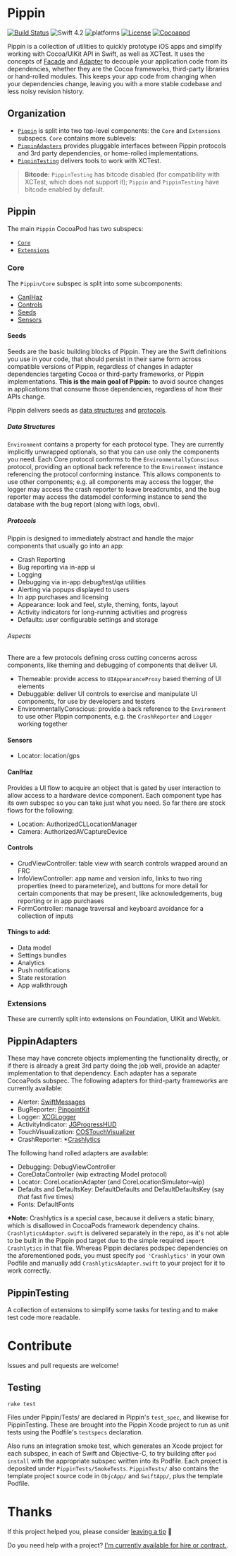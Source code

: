# Pippin

[![Build Status](https://travis-ci.org/TwoRingSoft/Pippin.svg?branch=master)](https://travis-ci.org/TwoRingSoft/Pippin)
![Swift 4.2](https://img.shields.io/badge/Swift-4.2-orange.svg)
![platforms](https://img.shields.io/badge/platforms-iOS-lightgrey.svg)
[![License](https://img.shields.io/badge/license-MIT-blue.svg?style=flat)](http://mit-license.org)
[![Cocoapod](http://img.shields.io/cocoapods/v/Pippin.svg?style=flat)](http://cocoapods.org/pods/Pippin)

Pippin is a collection of utilities to quickly prototype iOS apps and simplify working with Cocoa/UIKit API in Swift, as well as XCTest. It uses the concepts of [Facade](https://en.wikipedia.org/wiki/Facade_pattern) and [Adapter](https://en.wikipedia.org/wiki/Adapter_pattern) to decouple your application code from its dependencies, whether they are the Cocoa frameworks, third-party libraries or hand-rolled modules. This keeps your app code from changing when your dependencies change, leaving you with a more stable codebase and less noisy revision history.

## Organization

- [`Pippin`](#pippin) is split into two top-level components: the `Core` and `Extensions` subspecs. `Core` contains more sublevels: 
- [`PippinAdapters`](#pippinadapters) provides pluggable interfaces between Pippin protocols and 3rd party dependencies, or home-rolled implementations. 
- [`PippinTesting`](#pippintesting) delivers tools to work with XCTest.

> **Bitcode:** `PippinTesting` has bitcode disabled (for compatibility with XCTest, which does not support it); `Pippin` and `PippinTesting` have bitcode enabled by default. 

## Pippin

The main `Pippin` CocoaPod has two subspecs:

- [`Core`](#core)
- [`Extensions`](#Extensions)

### Core

The `Pippin/Core` subspec is split into some subcomponents:

- [CanIHaz](#canihaz)
- [Controls](#controls)
- [Seeds](#seeds)
- [Sensors](#sensors)

#### Seeds

Seeds are the basic building blocks of Pippin. They are the Swift definitions you use in your code, that should persist in their same form across compatible versions of Pippin, regardless of changes in adapter dependencies targeting Cocoa or third-party frameworks, or Pippin implementations. **This is the main goal of Pippin:** to avoid source changes in applications that consume those dependencies, regardless of how their APIs change.

Pippin delivers seeds as [data structures](#data-structures) and [protocols](#protocols).

##### Data Structures

`Environment` contains a property for each protocol type. They are currently implicitly unwrapped optionals, so that you can use only the components you need. Each Core protocol conforms to the `EnvironmentallyConscious` protocol, providing an optional back reference to the `Environment` instance referencing the protocol conforming instance. This allows components to use other components; e.g. all components may access the logger, the logger may access the crash reporter to leave breadcrumbs, and the bug reporter may access the datamodel conforming instance to send the database with the bug report (along with logs, obvi).

##### Protocols

Pippin is designed to immediately abstract and handle the major components that usually go into an app: 

- Crash Reporting
- Bug reporting via in-app ui
- Logging
- Debugging via in-app debug/test/qa utilities
- Alerting via popups displayed to users
- In app purchases and licensing
- Appearance: look and feel, style, theming, fonts, layout
- Activity indicators for long-running activities and progress
- Defaults: user configurable settings and storage

###### Aspects

There are a few protocols defining cross cutting concerns across components, like theming and debugging of components that deliver UI.

- Themeable: provide access to `UIAppearanceProxy` based theming of UI elements
- Debuggable: deliver UI controls to exercise and manipulate UI components, for use by developers and testers
- EnvironmentallyConscious: provide a back reference to the `Environment` to use other PIppin components, e.g. the `CrashReporter` and `Logger` working together

#### Sensors

- Locator: location/gps

#### CanIHaz

Provides a UI flow to acquire an object that is gated by user interaction to allow access to a hardware device component. Each component type has its own subspec so you can take just what you need. So far there are stock flows for the following: 

- Location: AuthorizedCLLocationManager
- Camera: AuthorizedAVCaptureDevice

#### Controls

- CrudViewController: table view with search controls wrapped around an FRC
- InfoViewController: app name and version info, links to two ring properties (need to parameterize), and buttons for more detail for certain components that may be present, like acknowledgements, bug reporting or in app purchases
- FormController: manage traversal and keyboard avoidance for a collection of inputs

#### Things to add:

- Data model
- Settings bundles
- Analytics
- Push notifications
- State restoration
- App walkthrough

### Extensions

These are currently split into extensions on Foundation, UIKit and Webkit.

## PippinAdapters

These may have concrete objects implementing the functionality directly, or if there is already a great 3rd party doing the job well, provide an adapter implementation to that dependency. Each adapter has a separate CocoaPods subspec. The following adapters for third-party frameworks are currently available:

- Alerter: [SwiftMessages](https://github.com/SwiftKickMobile/SwiftMessages)
- BugReporter: [PinpointKit](https://github.com/Lickability/PinpointKit)
- Logger: [XCGLogger](https://github.com/DaveWoodCom/XCGLogger)
- ActivityIndicator: [JGProgressHUD](https://github.com/JonasGessner/JGProgressHUD)
- TouchVisualization: [COSTouchVisualizer](https://github.com/conopsys/COSTouchVisualizer)
- CrashReporter: *[Crashlytics](https://fabric.io)

The following hand rolled adapters are available:

- Debugging: DebugViewController 
- CoreDataController (wip extracting Model protocol)
- Locator: CoreLocationAdapter (and CoreLocationSimulator–wip)
- Defaults and DefaultsKey: DefaultDefaults and DefaultDefaultsKey (say _that_ fast five times)
- Fonts: DefaultFonts 

**\*Note:** Crashlytics is a special case, because it delivers a static binary, which is disallowed in CocoaPods framework dependency chains. `CrashlyticsAdapter.swift` is delivered separately in the repo, as it's not able to be built in the Pippin pod target due to the simple required `import Crashlytics` in that file. Whereas Pippin declares podspec dependencies on the aforementioned pods, you must specify `pod 'Crashlytics'` in your own Podfile and manually add `CrashlyticsAdapter.swift` to your project for it to work correctly.

## PippinTesting

A collection of extensions to simplify some tasks for testing and to make test code more readable.

# Contribute

Issues and pull requests are welcome! 

## Testing

`rake test`

Files under Pippin/Tests/ are declared in Pippin's `test_spec`, and likewise for PippinTesting. These are brought into the Pippin Xcode project to run as unit tests using the Podfile's `testspecs` declaration.

Also runs an integration smoke test, which generates an Xcode project for each subspec, in each of Swift and Objective-C, to try building after `pod install` with the appropriate subspec written into its Podfile. Each project is deposited under `PippinTests/SmokeTests`. `PippinTests/` also contains the template project source code in `ObjcApp/` and `SwiftApp/`, plus the template Podfile.

# Thanks

If this project helped you, please consider <a href="https://www.paypal.me/armcknight">leaving a tip</a> 🤗

Do you need help with a project? [I'm currently available for hire or contract.](http://tworingsoft.com/contracts).
